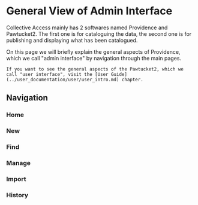 # General View of Admin Interface

Collective Access mainly has 2 softwares named Providence and Pawtucket2. The first one is for cataloguing the data, the second one is for publishing and displaying what has been catalogued. 

On this page we will briefly explain the general aspects of Providence, which we call "admin interface" by navigation through the main pages. 

```{note}
If you want to see the general aspects of the Pawtucket2, which we call "user interface", visit the [User Guide](../user_documentation/user/user_intro.md) chapter.
```

## Navigation

### Home

### New

### Find

### Manage

### Import

### History